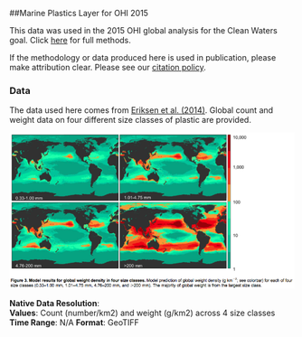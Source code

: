 ##Marine Plastics Layer for OHI 2015

This data was used in the 2015 OHI global analysis for the Clean Waters goal. Click [here](https://cdn.rawgit.com/OHI-Science/ohiprep/master/globalprep/cw_pressure_trash/v2015/create_layer.html) for full methods. 

If the methodology or data produced here is used in publication, please make attribution clear. Please see our [citation policy](http://ohi-science.org/citation-policy/).

### Data

The data used here comes from [Eriksen et al. (2014)](http://journals.plos.org/plosone/article?id=10.1371/journal.pone.0111913). Global count and weight data on four different size classes of plastic are provided.

![](./images/paper_weight_fig.png)

**Native Data Resolution**:   
**Values**: Count (number/km2) and weight (g/km2) across 4 size classes  
**Time Range**: N/A
**Format**: GeoTIFF
